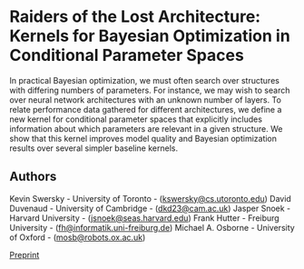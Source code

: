 Raiders of the Lost Architecture:
Kernels for Bayesian Optimization in Conditional Parameter Spaces
====================

In practical Bayesian optimization, we must often search over structures with differing numbers of parameters.
For instance, we may wish to search over neural network architectures with an unknown number of layers.
To relate performance data gathered for different architectures, we define a new kernel for conditional parameter spaces that explicitly includes information about which parameters are relevant in a given structure.
We show that this kernel improves model quality and Bayesian optimization results over several simpler baseline kernels.


Authors
-------

Kevin Swersky - University of Toronto - (kswersky@cs.utoronto.edu)
David Duvenaud - University of Cambridge - (dkd23@cam.ac.uk)
Jasper Snoek - Harvard University - (jsnoek@seas.harvard.edu)
Frank Hutter - Freiburg University - (fh@informatik.uni-freiburg.de)
Michael A. Osborne - University of Oxford - (mosb@robots.ox.ac.uk)

[Preprint](http://mlg.eng.cam.ac.uk/duvenaud/papers/arc-kernel-workshop.pdf)




